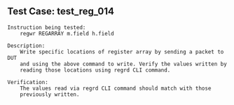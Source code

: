 
Test Case: test_reg_014
-----------------------

    Instruction being tested:
        regwr REGARRAY m.field h.field

    Description:
        Write specific locations of register array by sending a packet to DUT
        and using the above command to write. Verify the values written by
        reading those locations using regrd CLI command.

    Verification:
        The values read via regrd CLI command should match with those
        previously written.
